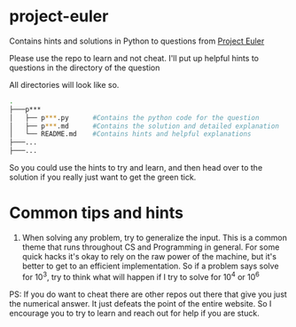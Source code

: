 # project-euler

 Contains hints and solutions in Python to questions from [Project Euler](https://projecteuler.net/)

 Please use the repo to learn and not cheat. I'll put up helpful hints to questions in the directory of the question

 All directories will look like so.
 ```bash
 .
 ├───p***
 │   ├── p***.py      #Contains the python code for the question
 │   ├── p***.md      #Contains the solution and detailed explanation
 │   └── README.md    #Contains hints and helpful explanations
 ├───...
 ├───...
 ```
 So you could use the hints to try and learn, and then head over to the solution if you really just want to get the green tick.

# Common tips and hints
 1. When solving any problem, try to generalize the input. This is a common theme that runs throughout CS and Programming in general. For some quick hacks it's okay to rely on the raw power of the machine, but it's better to get to an efficient implementation. So if a problem says solve for 10<sup>3</sup>, try to think what will happen if I try to solve for 10<sup>4</sup> or 10<sup>6</sup>

PS: If you do want to cheat there are other repos out there that give you just the numerical answer. It just defeats the point of the entire website. So I encourage you to try to learn and reach out for help if you are stuck.